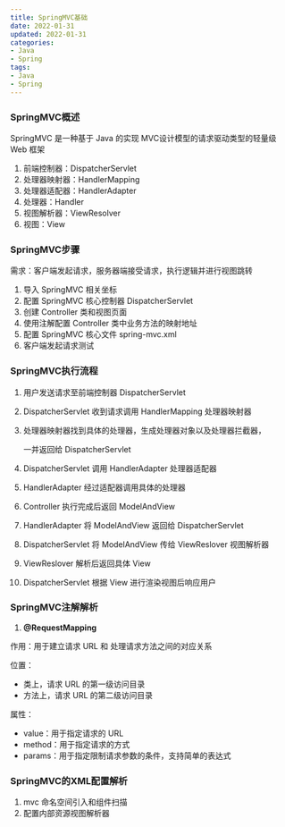 ```yaml
---
title: SpringMVC基础
date: 2022-01-31
updated: 2022-01-31
categories:
- Java
- Spring
tags:
- Java
- Spring
---
```


<escape><!--more--></escape>

### SpringMVC概述

SpringMVC 是一种基于 Java 的实现 MVC设计模型的请求驱动类型的轻量级 Web 框架

1. 前端控制器：DispatcherServlet
2. 处理器映射器：HandlerMapping
3. 处理器适配器：HandlerAdapter
4. 处理器：Handler
5. 视图解析器：ViewResolver
6. 视图：View

### SpringMVC步骤

需求：客户端发起请求，服务器端接受请求，执行逻辑并进行视图跳转

1. 导入 SpringMVC 相关坐标
2. 配置 SpringMVC 核心控制器 DispatcherServlet
3. 创建 Controller 类和视图页面
4. 使用注解配置 Controller 类中业务方法的映射地址
5. 配置 SpringMVC 核心文件 spring-mvc.xml
6. 客户端发起请求测试

### SpringMVC执行流程

1. 用户发送请求至前端控制器 DispatcherServlet

2. DispatcherServlet 收到请求调用 HandlerMapping 处理器映射器

3. 处理器映射器找到具体的处理器，生成处理器对象以及处理器拦截器，

   一并返回给 DispatcherServlet

4. DispatcherServlet 调用 HandlerAdapter 处理器适配器

5. HandlerAdapter 经过适配器调用具体的处理器

6. Controller 执行完成后返回 ModelAndView

7. HandlerAdapter 将 ModelAndView 返回给 DispatcherServlet

8. DispatcherServlet 将 ModelAndView 传给 ViewReslover 视图解析器

9. ViewReslover 解析后返回具体 View

10. DispatcherServlet 根据 View 进行渲染视图后响应用户

### SpringMVC注解解析

1. **@RequestMapping**

作用：用于建立请求 URL 和 处理请求方法之间的对应关系

位置：

* 类上，请求 URL 的第一级访问目录
* 方法上，请求 URL 的第二级访问目录

属性：

* value：用于指定请求的 URL
* method：用于指定请求的方式
* params：用于指定限制请求参数的条件，支持简单的表达式

### SpringMVC的XML配置解析

1. mvc 命名空间引入和组件扫描
2. 配置内部资源视图解析器

